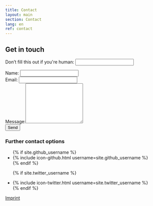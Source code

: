 ```yaml
---
title: Contact
layout: main
section: Contact
lang: en
ref: contact
---
```

<div class="row">
<div class="col-md-8">

<h2>Get in touch</h2>

<form name="contact" action="/thanks" netlify-honeypot="bot-name" netlify>
    <p class="hidden">
    <label>Don’t fill this out if you're human: <input name="bot-name" /></label>
    </p>
    <div class="form-group">
        <label>Name: <input class="form-control" type="text" name="name"></label>   
    </div>
    <div class="form-group">
        <label>Email: <input class="form-control" type="email" name="email"></label>
    </div>
    <div class="form-group">
        <label for="message">Message:</label><textarea rows="8" class="form-control" name="message"></textarea>
    </div>
    <button class="btn btn-primary" type="submit">Send</button>
</form>

</div>
<div class="col-md-4">

<h3>Further contact options</h3>

<ul>
{% if site.github_username %}
    <li>{% include icon-github.html username=site.github_username %}</li>
  {% endif %}

{% if site.twitter_username %}
    <li>{% include icon-twitter.html username=site.twitter_username %}</li>
  {% endif %}
</ul>

<a class="green" href="/impressum">Imprint</a>


</div>
</div>
